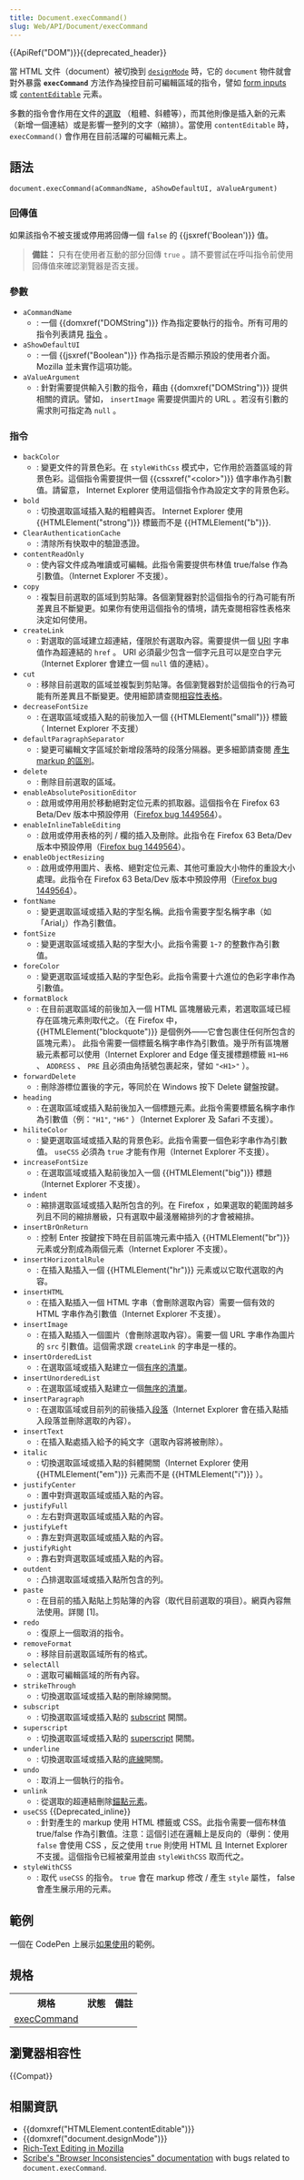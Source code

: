 ```yaml
---
title: Document.execCommand()
slug: Web/API/Document/execCommand
---
```


{{ApiRef("DOM")}}{{deprecated_header}}

當 HTML 文件（document）被切換到 [`designMode`](/zh-TW/docs/Web/API/Document/designMode) 時，它的 `document` 物件就會對外暴露 **`execCommand`** 方法作為操控目前可編輯區域的指令，譬如 [form inputs](/zh-TW/docs/Web/HTML/Element/input) 或 [`contentEditable`](/zh-TW/docs/Web/HTML/Global_attributes/contenteditable) 元素。

多數的指令會作用在文件的[選取](/zh-TW/docs/Web/API/Selection) （粗體、斜體等），而其他則像是插入新的元素（新增一個連結）或是影響一整列的文字（縮排）。當使用 `contentEditable` 時， `execCommand()` 會作用在目前活躍的可編輯元素上。

## 語法

```plain
document.execCommand(aCommandName, aShowDefaultUI, aValueArgument)
```

### 回傳值

如果該指令不被支援或停用將回傳一個 `false` 的 {{jsxref('Boolean')}} 值。

> **備註：** 只有在使用者互動的部分回傳 `true` 。請不要嘗試在呼叫指令前使用回傳值來確認瀏覽器是否支援。

### 參數

- `aCommandName`
  - : 一個 {{domxref("DOMString")}} 作為指定要執行的指令。所有可用的指令列表請見 [指令](#指令) 。
- `aShowDefaultUI`
  - : 一個 {{jsxref("Boolean")}} 作為指示是否顯示預設的使用者介面。 Mozilla 並未實作這項功能。
- `aValueArgument`
  - : 針對需要提供輸入引數的指令，藉由 {{domxref("DOMString")}} 提供相關的資訊。譬如， `insertImage` 需要提供圖片的 URL 。若沒有引數的需求則可指定為 `null` 。

### 指令

- `backColor`
  - : 變更文件的背景色彩。在 `styleWithCss` 模式中，它作用於涵蓋區域的背景色彩。這個指令需要提供一個 {{cssxref("&lt;color&gt;")}} 值字串作為引數值。請留意， Internet Explorer 使用這個指令作為設定文字的背景色彩。
- `bold`
  - : 切換選取區域插入點的粗體與否。 Internet Explorer 使用 {{HTMLElement("strong")}} 標籤而不是 {{HTMLElement("b")}}.
- `ClearAuthenticationCache`
  - : 清除所有快取中的驗證憑證。
- `contentReadOnly`
  - : 使內容文件成為唯讀或可編輯。此指令需要提供布林值 true/false 作為引數值。（Internet Explorer 不支援）。
- `copy`
  - : 複製目前選取的區域到剪貼簿。各個瀏覽器對於這個指令的行為可能有所差異且不斷變更。如果你有使用這個指令的情境，請先查閱相容性表格來決定如何使用。
- `createLink`
  - : 對選取的區域建立超連結，僅限於有選取內容。需要提供一個 [URI](/zh-TW/docs/Archive/Mozilla/URIs_and_URLs) 字串值作為超連結的 `href` 。 URI 必須最少包含一個字元且可以是空白字元（Internet Explorer 會建立一個 `null` 值的連結）。
- `cut`
  - : 移除目前選取的區域並複製到剪貼簿。各個瀏覽器對於這個指令的行為可能有所差異且不斷變更。使用細節請查閱[相容性表格](#Browser_compatibility)。
- `decreaseFontSize`
  - : 在選取區域或插入點的前後加入一個 {{HTMLElement("small")}} 標籤（ Internet Explorer 不支援）
- `defaultParagraphSeparator`
  - : 變更可編輯文字區域於新增段落時的段落分隔器。更多細節請查閱 [產生 markup 的區別](/zh-TW/docs/Web/Guide/HTML/Editable_content#Differences_in_markup_generation)。
- `delete`
  - : 刪除目前選取的區域。
- `enableAbsolutePositionEditor`
  - : 啟用或停用用於移動絕對定位元素的抓取器。這個指令在 Firefox 63 Beta/Dev 版本中預設停用（[Firefox bug 1449564](https://bugzil.la/1449564)）。
- `enableInlineTableEditing`
  - : 啟用或停用表格的列 / 欄的插入及刪除。此指令在 Firefox 63 Beta/Dev 版本中預設停用（[Firefox bug 1449564](https://bugzil.la/1449564)）。
- `enableObjectResizing`
  - : 啟用或停用圖片、表格、絕對定位元素、其他可重設大小物件的重設大小處理。此指令在 Firefox 63 Beta/Dev 版本中預設停用（[Firefox bug 1449564](https://bugzil.la/1449564)）。
- `fontName`
  - : 變更選取區域或插入點的字型名稱。此指令需要字型名稱字串（如「Arial」）作為引數值。
- `fontSize`
  - : 變更選取區域或插入點的字型大小。此指令需要 `1`-`7` 的整數作為引數值。
- `foreColor`
  - : 變更選取區域或插入點的字型色彩。此指令需要十六進位的色彩字串作為引數值。
- `formatBlock`
  - : 在目前選取區域的前後加入一個 HTML 區塊層級元素，若選取區域已經存在區塊元素則取代之。（在 Firefox 中， {{HTMLElement("blockquote")}} 是個例外——它會包裹住任何所包含的區塊元素）。 此指令需要一個標籤名稱字串作為引數值。幾乎所有區塊層級元素都可以使用（Internet Explorer and Edge 僅支援標題標籤 `H1`–`H6` 、 `ADDRESS` 、 `PRE` 且必須由角括號包裹起來，譬如 `"<H1>"` ）。
- `forwardDelete`
  - : 刪除游標位置後的字元，等同於在 Windows 按下 Delete 鍵盤按鍵。
- `heading`
  - : 在選取區域或插入點前後加入一個標題元素。此指令需要標籤名稱字串作為引數值（例：`"H1"`, `"H6"` ）（Internet Explorer 及 Safari 不支援）。
- `hiliteColor`
  - : 變更選取區域或插入點的背景色彩。此指令需要一個色彩字串作為引數值。 `useCSS` 必須為 `true` 才能有作用（Internet Explorer 不支援）。
- `increaseFontSize`
  - : 在選取區域或插入點前後加入一個 {{HTMLElement("big")}} 標題（Internet Explorer 不支援）。
- `indent`
  - : 縮排選取區域或插入點所包含的列。在 Firefox ，如果選取的範圍跨越多列且不同的縮排層級，只有選取中最淺層縮排列的才會被縮排。
- `insertBrOnReturn`
  - : 控制 Enter 按鍵按下時在目前區塊元素中插入 {{HTMLElement("br")}} 元素或分割成為兩個元素（Internet Explorer 不支援）。
- `insertHorizontalRule`
  - : 在插入點插入一個 {{HTMLElement("hr")}} 元素或以它取代選取的內容。
- `insertHTML`
  - : 在插入點插入一個 HTML 字串（會刪除選取內容）需要一個有效的 HTML 字串作為引數值（Internet Explorer 不支援）。
- `insertImage`
  - : 在插入點插入一個圖片（會刪除選取內容）。需要一個 URL 字串作為圖片的 `src` 引數值。這個需求跟 `createLink` 的字串是一樣的。
- `insertOrderedList`
  - : 在選取區域或插入點建立一個[有序的清單](/zh-TW/docs/Web/HTML/Element/ol)。
- `insertUnorderedList`
  - : 在選取區域或插入點建立一個[無序的清單](/zh-TW/docs/Web/HTML/Element/ul)。
- `insertParagraph`
  - : 在選取區域或目前列的前後插入[段落](/zh-TW/docs/Web/HTML/Element/p)（Internet Explorer 會在插入點插入段落並刪除選取的內容）。
- `insertText`
  - : 在插入點處插入給予的純文字（選取內容將被刪除）。
- `italic`
  - : 切換選取區域或插入點的斜體開關（Internet Explorer 使用 {{HTMLElement("em")}} 元素而不是 {{HTMLElement("i")}} ）。
- `justifyCenter`
  - : 置中對齊選取區域或插入點的內容。
- `justifyFull`
  - : 左右對齊選取區域或插入點的內容。
- `justifyLeft`
  - : 靠左對齊選取區域或插入點的內容。
- `justifyRight`
  - : 靠右對齊選取區域或插入點的內容。
- `outdent`
  - : 凸排選取區域或插入點所包含的列。
- `paste`
  - : 在目前的插入點貼上剪貼簿的內容（取代目前選取的項目）。網頁內容無法使用。詳閱 \[1]。
- `redo`
  - : 復原上一個取消的指令。
- `removeFormat`
  - : 移除目前選取區域所有的格式。
- `selectAll`
  - : 選取可編輯區域的所有內容。
- `strikeThrough`
  - : 切換選取區域或插入點的刪除線開關。
- `subscript`
  - : 切換選取區域或插入點的 [subscript](/zh-TW/docs/Web/HTML/Element/sub) 開關。
- `superscript`
  - : 切換選取區域或插入點的 [superscript](/zh-TW/docs/Web/HTML/Element/sup) 開關。
- `underline`
  - : 切換選取區域或插入點的[底線](/zh-TW/docs/Web/HTML/Element/u)開關。
- `undo`
  - : 取消上一個執行的指令。
- `unlink`
  - : 從選取的超連結刪除[錨點元素](/zh-TW/docs/Web/HTML/Element/a)。
- `useCSS` {{Deprecated_inline}}
  - : 針對產生的 markup 使用 HTML 標籤或 CSS。此指令需要一個布林值 true/false 作為引數值。注意：這個引述在邏輯上是反向的（舉例：使用 `false` 會使用 CSS ，反之使用 `true` 則使用 HTML 且 Internet Explorer 不支援。這個指令已經被棄用並由 `styleWithCSS` 取而代之。
- `styleWithCSS`
  - : 取代 `useCSS` 的指令。 `true` 會在 markup 修改 / 產生 `style` 屬性， false 會產生展示用的元素。

## 範例

一個在 CodePen 上展示[如果使用](https://codepen.io/chrisdavidmills/full/gzYjag/)的範例。

## 規格

<table class="spectable standard-table">
  <tbody>
    <tr>
      <th scope="col">規格</th>
      <th scope="col">狀態</th>
      <th scope="col">備註</th>
    </tr>
    <tr>
      <td>
        <a href="https://w3c.github.io/editing/execCommand.html#execcommand()"
          >execCommand</a
        >
      </td>
      <td></td>
      <td></td>
    </tr>
  </tbody>
</table>

## 瀏覽器相容性

{{Compat}}

## 相關資訊

- {{domxref("HTMLElement.contentEditable")}}
- {{domxref("document.designMode")}}
- [Rich-Text Editing in Mozilla](/zh-TW/docs/Rich-Text_Editing_in_Mozilla)
- [Scribe's "Browser Inconsistencies" documentation](https://github.com/guardian/scribe/blob/master/BROWSERINCONSISTENCIES.md) with bugs related to `document.execCommand`.
